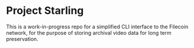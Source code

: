 # Project Starling
This is a work-in-progress repo for a simplified CLI interface to the Filecoin network, for the purpose of storing archival video data for long term preservation.
